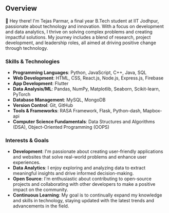 ## Overview

👋 Hey there! I'm Tejas Parmar, a final year B.Tech student at IIT Jodhpur, passionate about technology and innovation. With a focus on development and data analytics, I thrive on solving complex problems and creating impactful solutions. My journey includes a blend of research, project development, and leadership roles, all aimed at driving positive change through technology.

### Skills & Technologies

- **Programming Languages**: Python, JavaScript, C++, Java, SQL
- **Web Development**: HTML, CSS, React.js, Node.js, Express.js, Firebase
- **App Development**: Flutter
- **Data Analysis/ML**: Pandas, NumPy, Matplotlib, Seaborn, Scikit-learn, PyTorch
- **Database Management**: MySQL, MongoDB
- **Version Control**: Git, GitHub
- **Tools & Frameworks**: RASA Framework, Flask, Python-dash, Mapbox-api
- **Computer Science Fundamentals**: Data Structures and Algorithms (DSA), Object-Oriented Programming (OOPS)

### Interests & Goals

- **Development**: I'm passionate about creating user-friendly applications and websites that solve real-world problems and enhance user experiences.
- **Data Analytics**: I enjoy exploring and analyzing data to extract meaningful insights and drive informed decision-making.
- **Open Source**: I'm enthusiastic about contributing to open-source projects and collaborating with other developers to make a positive impact on the community.
- **Continuous Learning**: My goal is to continually expand my knowledge and skills in technology, staying updated with the latest trends and advancements in the field.
